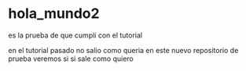 # hola_mundo2
es la prueba de que cumplí con el tutorial  

en el tutorial pasado no salio como queria 
en este nuevo repositorio de prueba veremos
si si sale como quiero
